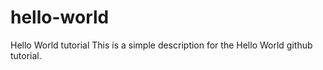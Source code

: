 # hello-world
 Hello World tutorial
This is a simple description for the Hello World github tutorial.
